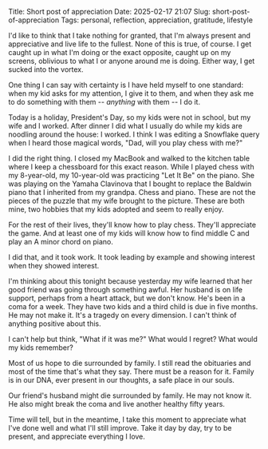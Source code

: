 Title: Short post of appreciation
Date: 2025-02-17 21:07
Slug: short-post-of-appreciation
Tags: personal, reflection, appreciation, gratitude, lifestyle

I'd like to think that I take nothing for granted, that I'm always present and appreciative and live life to the fullest. None of this is true, of course. I get caught up in what I'm doing or the exact opposite, caught up on my screens, oblivious to what I or anyone around me is doing. Either way, I get sucked into the vortex.

One thing I can say with certainty is I have held myself to one standard: when my kid asks for my attention, I give it to them, and when they ask me to do something with them -- *anything* with them -- I do it. 

Today is a holiday, President's Day, so my kids were not in school, but my wife and I worked. After dinner I did what I usually do while my kids are noodling around the house: I worked. I think I was editing a Snowflake query when I heard those magical words, "Dad, will you play chess with me?" 

I did the right thing. I closed my MacBook and walked to the kitchen table where I keep a chessboard for this exact reason. While I played chess with my 8-year-old, my 10-year-old was practicing "Let It Be" on the piano. She was playing on the Yamaha Clavinova that I bought to replace the Baldwin piano that I inherited from my grandpa. Chess and piano. These are not the pieces of the puzzle that my wife brought to the picture. These are both mine, two hobbies that my kids adopted and seem to really enjoy. 

For the rest of their lives, they'll know how to play chess. They'll appreciate the game. And at least one of my kids will know how to find middle C and play an A minor chord on piano. 

I did that, and it took work. It took leading by example and showing interest when they showed interest. 

I'm thinking about this tonight because yesterday my wife learned that her good friend was going through something awful. Her husband is on life support, perhaps from a heart attack, but we don't know. He's been in a coma for a week. They have two kids and a third child is due in five months. He may not make it. It's a tragedy on every dimension. I can't think of anything positive about this.

I can't help but think, "What if it was me?" What would I regret? What would my kids remember? 

Most of us hope to die surrounded by family. I still read the obituaries and most of the time that's what they say. There must be a reason for it. Family is in our DNA, ever present in our thoughts, a safe place in our souls. 

Our friend's husband might die surrounded by family. He may not know it. He also might break the coma and live another healthy fifty years. 

Time will tell, but in the meantime, I take this moment to appreciate what I've done well and what I'll still improve. Take it day by day, try to be present, and appreciate everything I love.